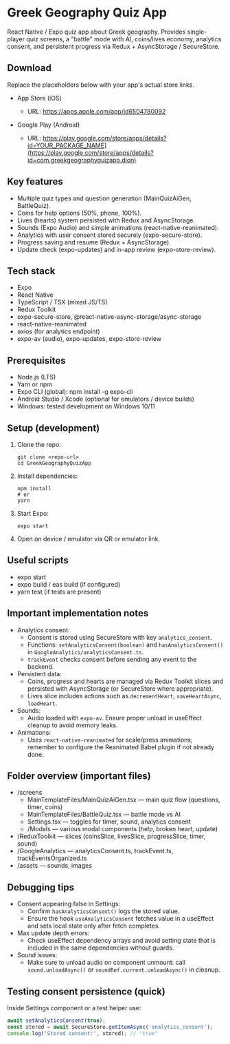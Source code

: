 # Greek Geography Quiz App

React Native / Expo quiz app about Greek geography. Provides single-player quiz screens, a "battle" mode with AI, coins/lives economy, analytics consent, and persistent progress via Redux + AsyncStorage / SecureStore.


## Download

Replace the placeholders below with your app's actual store links.

- App Store (iOS)
  - URL: https://apps.apple.com/app/id6504780092

- Google Play (Android)
  - URL: https://play.google.com/store/apps/details?id=YOUR_PACKAGE_NAME](https://play.google.com/store/apps/details?id=com.greekgeographyquizapp.dion)

## Key features
- Multiple quiz types and question generation (MainQuizAiGen, BattleQuiz).
- Coins for help options (50%, phone, 100%).
- Lives (hearts) system persisted with Redux and AsyncStorage.
- Sounds (Expo Audio) and simple animations (react-native-reanimated).
- Analytics with user consent stored securely (expo-secure-store).
- Progress saving and resume (Redux + AsyncStorage).
- Update check (expo-updates) and in-app review (expo-store-review).

## Tech stack
- Expo
- React Native
- TypeScript / TSX (mixed JS/TS)
- Redux Toolkit
- expo-secure-store, @react-native-async-storage/async-storage
- react-native-reanimated
- axios (for analytics endpoint)
- expo-av (audio), expo-updates, expo-store-review

## Prerequisites
- Node.js (LTS)
- Yarn or npm
- Expo CLI (global): npm install -g expo-cli
- Android Studio / Xcode (optional for emulators / device builds)
- Windows: tested development on Windows 10/11

## Setup (development)
1. Clone the repo:
   ```
   git clone <repo-url>
   cd GreekGeographyQuizApp
   ```
2. Install dependencies:
   ```
   npm install
   # or
   yarn
   ```
3. Start Expo:
   ```
   expo start
   ```
4. Open on device / emulator via QR or emulator link.

## Useful scripts
- expo start
- expo build / eas build (if configured)
- yarn test (if tests are present)

## Important implementation notes
- Analytics consent:
  - Consent is stored using SecureStore with key `analytics_consent`.
  - Functions: `setAnalyticsConsent(boolean)` and `hasAnalyticsConsent()` in `GoogleAnalytics/analyticsConsent.ts`.
  - `trackEvent` checks consent before sending any event to the backend.
- Persistent data:
  - Coins, progress and hearts are managed via Redux Toolkit slices and persisted with AsyncStorage (or SecureStore where appropriate).
  - Lives slice includes actions such as `decrementHeart`, `saveHeartAsync`, `loadHeart`.
- Sounds:
  - Audio loaded with `expo-av`. Ensure proper unload in useEffect cleanup to avoid memory leaks.
- Animations:
  - Uses `react-native-reanimated` for scale/press animations; remember to configure the Reanimated Babel plugin if not already done.

## Folder overview (important files)
- /screens
  - MainTemplateFiles/MainQuizAiGen.tsx — main quiz flow (questions, timer, coins)
  - MainTemplateFiles/BattleQuiz.tsx — battle mode vs AI
  - Settings.tsx — toggles for timer, sound, analytics consent
  - /Modals — various modal components (help, broken heart, update)
- /ReduxToolkit — slices (coinsSlice, livesSlice, progressSlice, timer, sound)
- /GoogleAnalytics — analyticsConsent.ts, trackEvent.ts, trackEventsOrganized.ts
- /assets — sounds, images

## Debugging tips
- Consent appearing false in Settings:
  - Confirm `hasAnalyticsConsent()` logs the stored value.
  - Ensure the hook `useAnalyticsConsent` fetches value in a useEffect and sets local state only after fetch completes.
- Max update depth errors:
  - Check useEffect dependency arrays and avoid setting state that is included in the same dependencies without guards.
- Sound issues:
  - Make sure to unload audio on component unmount: call `sound.unloadAsync()` or `soundRef.current.unloadAsync()` in cleanup.

## Testing consent persistence (quick)
Inside Settings component or a test helper use:
```ts
await setAnalyticsConsent(true);
const stored = await SecureStore.getItemAsync('analytics_consent');
console.log('Stored consent:', stored); // "true"
```


